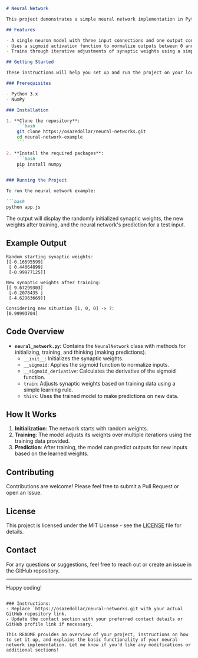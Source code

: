 

```markdown
# Neural Network

This project demonstrates a simple neural network implementation in Python using NumPy. The neural network is a single-layer perceptron model designed to learn from a small dataset. The model is trained using a basic backpropagation algorithm with a sigmoid activation function.

## Features

- A single neuron model with three input connections and one output connection.
- Uses a sigmoid activation function to normalize outputs between 0 and 1.
- Trains through iterative adjustments of synaptic weights using a simple learning rule.

## Getting Started

These instructions will help you set up and run the project on your local machine.

### Prerequisites

- Python 3.x
- NumPy

### Installation

1. **Clone the repository**:
    ```bash
    git clone https://osazedollar/neural-networks.git
    cd neural-network-example
    ```

2. **Install the required packages**:
    ```bash
    pip install numpy
    ```

### Running the Project

To run the neural network example:

```bash
python app.js
```

The output will display the randomly initialized synaptic weights, the new weights after training, and the neural network's prediction for a test input.

## Example Output

```
Random starting synaptic weights:
[[-0.16595599]
 [ 0.44064899]
 [-0.99977125]]

New synaptic weights after training:
[[ 9.67299303]
 [-0.2078435 ]
 [-4.62963669]]

Considering new situation [1, 0, 0] -> ?:
[0.99993704]
```

## Code Overview

- **`neural_network.py`**: Contains the `NeuralNetwork` class with methods for initializing, training, and thinking (making predictions).
  - `__init__`: Initializes the synaptic weights.
  - `__sigmoid`: Applies the sigmoid function to normalize inputs.
  - `__sigmoid_derivative`: Calculates the derivative of the sigmoid function.
  - `train`: Adjusts synaptic weights based on training data using a simple learning rule.
  - `think`: Uses the trained model to make predictions on new data.

## How It Works

1. **Initialization**: The network starts with random weights.
2. **Training**: The model adjusts its weights over multiple iterations using the training data provided.
3. **Prediction**: After training, the model can predict outputs for new inputs based on the learned weights.

## Contributing

Contributions are welcome! Please feel free to submit a Pull Request or open an Issue.

## License

This project is licensed under the MIT License - see the [LICENSE](LICENSE) file for details.

## Contact

For any questions or suggestions, feel free to reach out or create an issue in the GitHub repository.

---

Happy coding!
```

### Instructions:
- Replace `https://osazedollar/neural-networks.git with your actual GitHub repository link.
- Update the contact section with your preferred contact details or GitHub profile link if necessary.

This README provides an overview of your project, instructions on how to set it up, and explains the basic functionality of your neural network implementation. Let me know if you'd like any modifications or additional sections!